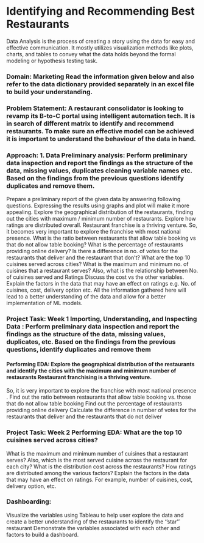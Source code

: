# Identifying and Recommending Best Restaurants 
 Data Analysis is the process of creating a story using the data for easy and effective communication. It mostly utilizes visualization methods like plots, charts, and tables to convey what the data holds beyond the formal modeling or hypothesis testing task.     
 ### Domain: Marketing  Read the information given below and also refer to the data dictionary provided separately in an excel file to build your understanding. 
 ### Problem Statement: A restaurant consolidator is looking to revamp its B-to-C portal using intelligent automation tech. It is in search of different matrix to identify and recommend restaurants. To make sure an effective model can be achieved it is important to understand the behaviour of the data in hand.   
 ### Approach: 1. Data Preliminary analysis:  Perform preliminary data inspection and report the findings as the structure of the data, missing values, duplicates cleaning variable names etc. Based on the findings from the previous questions identify duplicates and remove them.
 Prepare a preliminary report of the given data by answering following questions. Expressing the results using graphs and plot will make it more appealing.  Explore the geographical distribution of the restaurants, finding out the cities with maximum / minimum number of restaurants. Explore how ratings are distributed overall. Restaurant franchise is a thriving venture. So, it becomes very important to explore the franchise with most national presence. What is the ratio between restaurants that allow table booking vs that do not allow table booking? What is the percentage of restaurants providing online delivery? Is there a difference in no. of votes for the restaurants that deliver and the restaurant that don’t? What are the top 10 cuisines served across cities? What is the maximum and minimum no. of cuisines that a restaurant serves? Also, what is the relationship between No. of cuisines served and Ratings Discuss the cost vs the other variables. Explain the factors in the data that may have an effect on ratings e.g. No. of cuisines, cost, delivery option etc. All the information gathered here will lead to a better understanding of the data and allow for a better implementation of ML models.    
 ### Project Task: Week 1  Importing, Understanding, and Inspecting Data :  Perform preliminary data inspection and report the findings as the structure of the data, missing values, duplicates, etc.  Based on the findings from the previous questions, identify duplicates and remove them 
 #### Performing EDA:  Explore the geographical distribution of the restaurants and identify the cities with the maximum and minimum number of restaurants  Restaurant franchising is a thriving venture.
 So, it is very important to explore the franchise with most national presence .
 Find out the ratio between restaurants that allow table booking vs. those that do not allow table booking  Find out the percentage of restaurants providing online delivery 
 Calculate the difference in number of votes for the restaurants that deliver and the restaurants that do not deliver   
 ### Project Task: Week 2  Performing EDA:  What are the top 10 cuisines served across cities? 
 What is the maximum and minimum number of cuisines that a restaurant serves?
 Also, which is the most served cuisine across the restaurant for each city?  What is the distribution cost across the restaurants? 
 How ratings are distributed among the various factors? 
 Explain the factors in the data that may have an effect on ratings.
 For example, number of cuisines, cost, delivery option, etc.
 ### Dashboarding:
 Visualize the variables using Tableau to help user explore the data and create a better understanding of the restaurants to identify the ‘’star’’ restaurant  Demonstrate  the variables associated with each other and factors to build a dashboard.   
